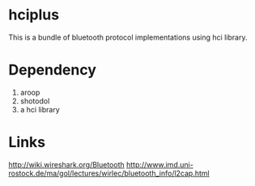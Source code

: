 hciplus
========

This is a bundle of bluetooth protocol implementations using hci library.


Dependency
==========
1. aroop
2. shotodol
3. a hci library


Links
======
http://wiki.wireshark.org/Bluetooth
http://www.imd.uni-rostock.de/ma/gol/lectures/wirlec/bluetooth_info/l2cap.html

